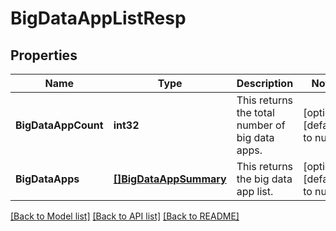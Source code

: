 # BigDataAppListResp

## Properties
Name | Type | Description | Notes
------------ | ------------- | ------------- | -------------
**BigDataAppCount** | **int32** | This returns the total number of big data apps. | [optional] [default to null]
**BigDataApps** | [**[]BigDataAppSummary**](BigDataAppSummary.md) | This returns the big data app list. | [optional] [default to null]

[[Back to Model list]](../README.md#documentation-for-models) [[Back to API list]](../README.md#documentation-for-api-endpoints) [[Back to README]](../README.md)

